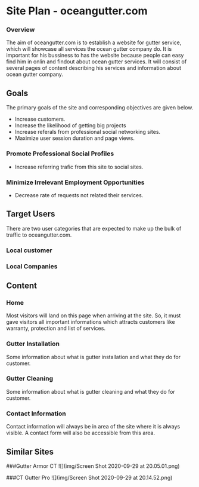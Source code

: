 # Site Plan - oceangutter.com

### Overview
The aim of oceangutter.com is to establish a website for gutter service, which will showcase all services the ocean gutter company do.
It is important for his bussiness to has the website because people can easy find him in onlin and findout about ocean gutter services. 
It will consist of several pages of content describing his services and information about ocean gutter company.

## Goals
The primary goals of the site and corresponding objectives are given below.
* Increase customers.
* Increase the likelihood of getting big projects
* Increase referals from professional social networking sites.
* Maximize user session duration and page views.

### Promote Professional Social Profiles
* Increase referring trafic from this site to social sites.

### Minimize Irrelevant Employment Opportunities
* Decrease rate of requests not related their services.

## Target Users
There are two user categories that are expected to make up the bulk of traffic to oceangutter.com.

### Local customer 

### Local Companies

## Content
### Home
Most visitors will land on this page when arriving at the site. So, it must gave visitors all important informations which attracts customers like warranty, protection and list of services. 

### Gutter Installation
Some information about what is gutter installation and what they do for customer.

### Gutter Cleaning
Some information about what is gutter cleaning and what they do for customer.

### Contact Information
Contact information will always be in area of the site where it is always visible. A contact form will also be accessible from this area.

## Similar Sites

###Gutter Armor CT
![](img/Screen Shot 2020-09-29 at 20.05.01.png)

###CT Gutter Pro
![](img/Screen Shot 2020-09-29 at 20.14.52.png)
